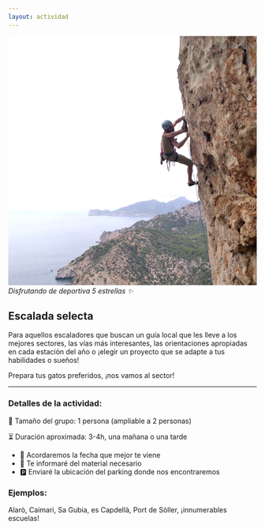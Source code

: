 ```yaml
---
layout: actividad
---
```


![Disfrutando de deportiva 5 estrellas ✨](./../assets/img/deportiva-selecta.jpg)
*Disfrutando de deportiva 5 estrellas ✨*

## Escalada selecta

Para aquellos escaladores que buscan un guía local que les lleve a los mejores sectores, las vías más interesantes, las orientaciones apropiadas en cada estación del año o ¡elegir un proyecto que se adapte a tus habilidades o sueños!

Prepara tus gatos preferidos, ¡nos vamos al sector!

* * *

### Detalles de la actividad:<br>
👥 Tamaño del grupo: 1 persona (ampliable a 2 personas)

⏳ Duración aproximada: 3-4h, una mañana o una tarde

*	📅 Acordaremos la fecha que mejor te viene
*	🎒 Te informaré del material necesario
*	🅿️ Enviaré la ubicación del parking donde nos encontraremos

### Ejemplos:<br>
Alarò, Caimari, Sa Gubia, es Capdellà, Port de Sòller, ¡innumerables escuelas!
